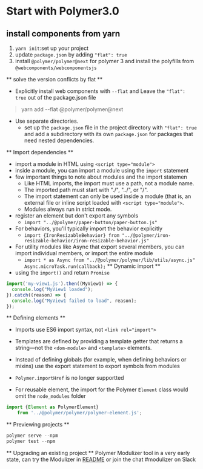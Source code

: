 # Start with Polymer3.0

## install components from yarn
1. `yarn init`:set up your project
2. update `package.json` by adding `"flat": true`
3. install `@polymer/polymer@next` for polymer 3 and install the polyfills from `@webcomponents/webcomponentsjs`

** solve the version conflicts by flat **

 * Explicitly install web components with `--flat` and Leave the `"flat": true` out of the package.json file 

> yarn add --flat @polymer/polymer@next


* Use separate directories.
    * set up the `package.json` file in the project directory with `"flat": true` and add a subdirectory with its own `package.json` for packages that need nested dependencies.

** Import dependencies **

* import a module in HTML using `<script type="module">`
* inside a module, you can import a module using the `import` statement
* few important things to note about modules and the import statemen
    * Like HTML imports, the import must use a path, not a module name.
    * The imported path must start with "./", "../", or "/".
    * The import statement can only be used inside a module (that is, an external file or inline script loaded with `<script type="module">`.
    * Modules always run in strict mode.
* register an element but don't export any symbols 
    * `import "../@polymer/paper-button/paper-button.js"`
* For behaviors, you'll typically import the behavior explicitly
    * `import {IronResizableBehavior}
    from "../@polymer/iron-resizable-behavior/iron-resizable-behavior.js"`
* For utility modules like Async that export several members, you can import individual members, or import the entire module
    * `import * as Async from "../@polymer/polymer/lib/utils/async.js"
    Async.microTask.run(callback);`
** Dynamic import **
* using the `import()` and return `Promise`
```javascript
import('my-view1.js').then((MyView1) => {
  console.log("MyView1 loaded");
}).catch((reason) => {
  console.log("MyView1 failed to load", reason);
});
```

** Defining elements **
* Imports use ES6 import syntax, not `<link rel="import">`
* Templates are defined by providing a template getter that returns a string—not the `<dom-module>` and `<template>` elements.
* Instead of defining globals (for example, when defining behaviors or mixins) use the export statement to export symbols from modules


* `Polymer.importHref` is no longer supportted
* For reusable element, the import for the Polymer `Element` class would omit the `node_modules` folder

```javascript
import {Element as PolymerElement}
    from '../@polymer/polymer/polymer-element.js';
```
** Previewing projects **
```javascript
polymer serve --npm
polymer test --npm
```

** Upgrading an existing project **
Polymer Modulizer tool in a very early state, can try the Modulizer in [README](https://github.com/Polymer/polymer-modulizer/blob/master/README.md) or join the chat #modulizer on Slack
